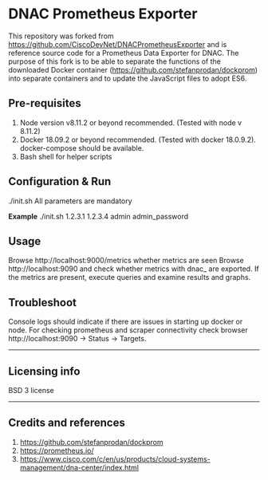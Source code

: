 # DNAC Prometheus Exporter

This repository was forked from https://github.com/CiscoDevNet/DNACPrometheusExporter and is reference source code for a Prometheus Data Exporter for DNAC. The purpose of this fork is to be able to separate the functions of the downloaded Docker container (https://github.com/stefanprodan/dockprom) into separate containers and to update the JavaScript files to adopt ES6.

## Pre-requisites
1. Node version v8.11.2 or beyond recommended.  (Tested with node v 8.11.2)
2. Docker 18.09.2 or beyond recommended. (Tested with docker 18.0.9.2).  docker-compose should be available.
3. Bash shell for helper scripts

## Configuration & Run
./init.sh <Local Machine IP Address> <DNAC IP Address> <DNAC admin user> <DNAC admin password>
All parameters are mandatory

**Example**
./init.sh 1.2.3.1 1.2.3.4 admin admin_password

## Usage
Browse http://localhost:9000/metrics whether metrics are seen
Browse http://localhost:9090 and check whether metrics with dnac_ are exported.
If the metrics are present, execute queries and examine results and graphs.  

## Troubleshoot
Console logs should indicate if there are issues in starting up docker or node.
For checking prometheus and scraper connectivity check browser http://localhost:9090 -> Status -> Targets.

----

## Licensing info
BSD 3 license

----

## Credits and references

1. https://github.com/stefanprodan/dockprom
2. https://prometheus.io/
3. https://www.cisco.com/c/en/us/products/cloud-systems-management/dna-center/index.html
